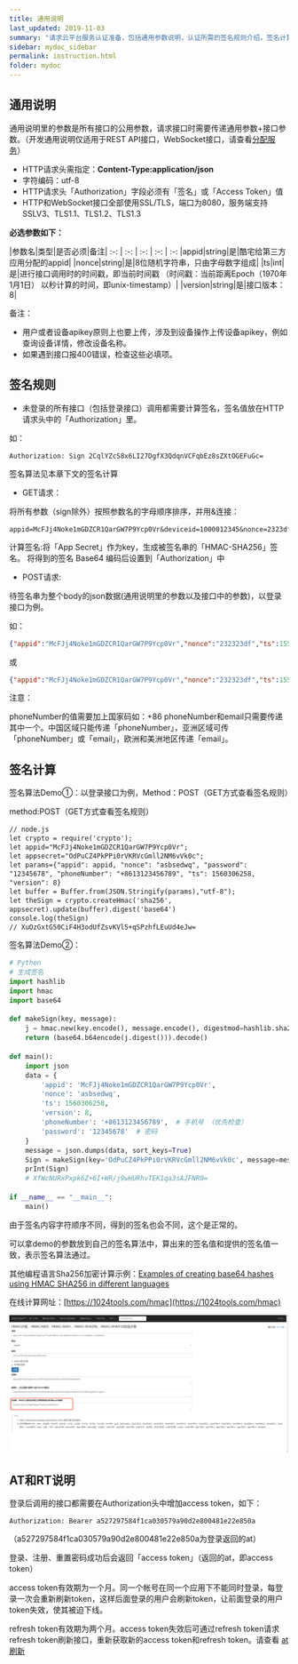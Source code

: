 ```yaml
---
title: 通用说明
last_updated: 2019-11-03
summary: "请求云平台服务认证准备，包括通用参数说明，认证所需的签名规则介绍，签名计算示例以及Access Token以及Refresh Token说明。"
sidebar: mydoc_sidebar
permalink: instruction.html
folder: mydoc
---
```


   
## 通用说明
 
 通用说明里的参数是所有接口的公用参数，请求接口时需要传递通用参数+接口参数。（开发通用说明仅适用于REST API接口，WebSocket接口，请查看[分配服务](dispatch.html)）

- HTTP请求头需指定：**Content-Type:application/json**
- 字符编码：utf-8
- HTTP请求头「Authorization」字段必须有「签名」或「Access Token」值
- HTTP和WebSocket接口全部使用SSL/TLS，端口为8080，服务端支持SSLV3、TLS1.1、TLS1.2、TLS1.3

**必选参数如下：**

|参数名|类型|是否必须|备注|
:-: | :-: | :-: | :-: | :-:
|appid|string|是|酷宅给第三方应用分配的appid|
|nonce|string|是|8位随机字符串，只由字母数字组成|
|ts|int|是|进行接口调用时的时间戳，即当前时间戳 （时间戳：当前距离Epoch（1970年1月1日） 以秒计算的时间，即unix-timestamp）|
|version|string|是|接口版本：8|

备注：

- 用户或者设备apikey原则上也要上传，涉及到设备操作上传设备apikey，例如查询设备详情，修改设备名称。
- 如果遇到接口报400错误，检查这些必填项。


## 签名规则

- 未登录的所有接口（包括登录接口）调用都需要计算签名，签名值放在HTTP请求头中的「Authorization」里。

如：

```
Authorization: Sign 2CqlYZcS8x6LI27DgfX3QdqnVCFqbEz8sZXtOGEFuGc=
```
 
签名算法见本章下文的签名计算

- GET请求：

将所有参数（sign除外）按照参数名的字母顺序排序，并用&连接：

```
appid=McFJj4Noke1mGDZCR1QarGW7P9Ycp0Vr&deviceid=1000012345&nonce=2323dfgh&ts=1558004249
```

计算签名:将「App Secret」作为key，生成被签名串的「HMAC-SHA256」签名。
将得到的签名 Base64 编码后设置到「Authorization」中

- POST请求:

待签名串为整个body的json数据(通用说明里的参数以及接口中的参数)，以登录接口为例。 

如：

```Json
{"appid":"McFJj4Noke1mGDZCR1QarGW7P9Ycp0Vr","nonce":"232323df","ts":1558004249,"version":8,"phoneNumber":"+8613123456789","password":"12345678"}
```

或

```Json
{"appid":"McFJj4Noke1mGDZCR1QarGW7P9Ycp0Vr","nonce":"232323df","ts":1558004249,"version":8,"email":"123@gmail.com","password":"12345678"}
```

注意：

phoneNumber的值需要加上国家码如：+86
phoneNumber和email只需要传递其中一个。中国区域只能传递「phoneNumber」，亚洲区域可传「phoneNumber」或「email」，欧洲和美洲地区传递「email」。

## 签名计算

签名算法Demo①：以登录接口为例，Method：POST（GET方式查看签名规则）

method:POST（GET方式查看签名规则）

```
// node.js
let crypto = require('crypto');
let appid="McFJj4Noke1mGDZCR1QarGW7P9Ycp0Vr";
let appsecret="OdPuCZ4PkPPi0rVKRVcGmll2NM6vVk0c";
let params={"appid": appid, "nonce": "asbsedwq", "password": "12345678", "phoneNumber": "+8613123456789", "ts": 1560306258, "version": 8}
let buffer = Buffer.from(JSON.Stringify(params),"utf-8");
let theSign = crypto.createHmac('sha256', appsecret).update(buffer).digest('base64')
console.log(theSign)
// XuOzGxtG50CiF4H3odUfZsvKVl5+qSPzhfLEuUd4eJw=
```

签名算法Demo②：

```Python
# Python
# 生成签名
import hashlib
import hmac
import base64

def makeSign(key, message):
    j = hmac.new(key.encode(), message.encode(), digestmod=hashlib.sha256)
    return (base64.b64encode(j.digest())).decode()

def main():
    import json
    data = {
        'appid': 'McFJj4Noke1mGDZCR1QarGW7P9Ycp0Vr',
        'nonce': 'asbsedwq',
        'ts': 1560306258,
        'version': 8,
        'phoneNumber': '+8613123456789',  # 手机号 （优先检查）
        'password': '12345678'  # 密码
    }
    message = json.dumps(data, sort_keys=True)
    Sign = makeSign(key='OdPuCZ4PkPPi0rVKRVcGmll2NM6vVk0c', message=message)
    prInt(Sign)
    # XfWcNURxPxpk6Z+6I+WR/j9wHURhvTEK1qa3sAJFNR0=

if __name__ == "__main__":
    main()
```

由于签名内容字符顺序不同，得到的签名也会不同，这个是正常的。

可以拿demo的参数放到自己的签名算法中，算出来的签名值和提供的签名值一致，表示签名算法通过。

其他编程语言Sha256加密计算示例：[Examples of creating base64 hashes using HMAC SHA256 in different languages](https://www.jokecamp.com/blog/examples-of-creating-base64-hashes-using-hmac-sha256-in-different-languages/)

在线计算网址：[https://1024tools.com/hmac](https://1024tools.com/hmac)

![hmac](img/hmac.png)

## AT和RT说明


登录后调用的接口都需要在Authorization头中增加access token，如下：
```
Authorization: Bearer a527297584f1ca030579a90d2e800481e22e850a
```
（a527297584f1ca030579a90d2e800481e22e850a为登录返回的at）
  
登录、注册、重置密码成功后会返回「access token」（返回的at，即access token）
  
access token有效期为一个月。同一个帐号在同一个应用下不能同时登录，每登录一次会重新刷新token，这样后面登录的用户会刷新token，让前面登录的用户token失效，使其被迫下线。
  
refresh token有效期为两个月。access token失效后可通过refresh token请求refresh token刷新接口，重新获取新的access token和refresh token。请查看 [at刷新](token.html)
